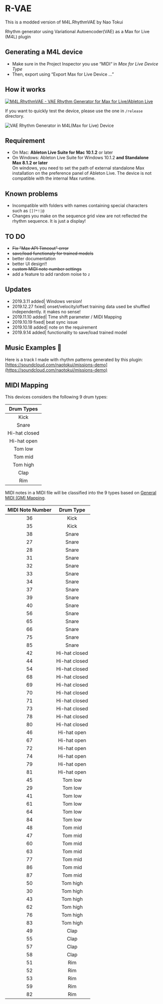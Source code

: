 # R-VAE

This is a modded version of M4L.RhythmVAE by Nao Tokui

Rhythm generator using Variational Autoencoder(VAE) as a Max for Live (M4L) plugin

## Generating a M4L device

- Make sure in the Project Inspector you use “MIDI“ in *Max for Live Device Type*
- Then, export using “Export Max for Live Device ...”


## How it works

[![M4L.RhythmVAE - VAE Rhythm Generator for Max for Live/Ableton Live](./images/youtube_video.png)](https://www.youtube.com/watch?v=rH7mEumq9wQ "M4L.RhythmVAE - VAE Rhythm Generator for Max for Live/Ableton Live")

If you want to quickly test the device, please use the one in `/release` directory.

![VAE Rhythm Generator in M4L(Max for Live) Device](./images/ui_memo.png)

## Requirement
- On Mac: **Ableton Live Suite for Mac 10.1.2** or later
- On Windows: Ableton Live Suite for Windows 10.1.2 **and Standalone Max 8.1.2 or later**  
On windows, you need to set the path of external standalone Max installation on the preference panel of Ableton Live. The device is not compatible with the internal Max runtime.

## Known problems
- Incompatible with folders with names containing special characters such as `[]?*!|@`
- Changes you make on the sequence grid view are not reflected the rhythm sequence. It is just a display! 


## TO DO
- ~~Fix "Max API Timeout" error~~
- ~~save/load functionaly for trained models~~
- better documentation
- better UI design!!
- ~~custom MIDI note number settings~~
- add a feature to add random noise to `z` 


## Updates
- 2019.3.11 added| Windows version! 
- 2019.12.27 fxied| onset/velocity/offset training data used be shuffled independently. it makes no sense! 
- 2019.11.10 added| Time shift parameter / MIDI Mapping
- 2019.10.19 fixed| beat sync issue
- 2019.10.18 added| note on the requirement
- 2019.9.14 added| functionality to save/load trained model 

## Music Examples 🎵
Here is a track I made with rhythm patterns generated by this plugin:
[https://soundcloud.com/naotokui/missions-demo](https://soundcloud.com/naotokui/missions-demo)


## MIDI Mapping

This devices considers the following 9 drum types:

  | Drum Types |
  |:-----:|
  | Kick  |
  | Snare |
  |Hi-hat closed |
  |Hi-hat open |
  |Tom low|
  |Tom mid|
  |Tom high|
  |Clap|
  |Rim|

MIDI notes in a MIDI file will be classified into the 9 types based on [General MIDI (GM) Mapping](https://www.midi.org/specifications-old/item/gm-level-1-sound-set).

 | MIDI Note Number | Drum Type | 
 |:-----:|:-----:|
 | 36| Kick |
 | 35| Kick | 
  | 38| Snare | 
   | 27| Snare | 
  |  28| Snare | 
   | 31| Snare | 
  |  32| Snare | 
  |  33| Snare | 
  |  34 | Snare | 
  |  37| Snare | 
  |  39| Snare | 
  |  40| Snare | 
  |  56| Snare | 
   | 65| Snare | 
  |  66| Snare | 
  |  75| Snare | 
| 85| Snare | 
|  42| Hi-hat closed | 
|   44| Hi-hat closed | 
 | 54| Hi-hat closed | 
 | 68| Hi-hat closed | 
 | 69| Hi-hat closed | 
 | 70| Hi-hat closed | 
 | 71| Hi-hat closed | 
 | 73| Hi-hat closed | 
 | 78| Hi-hat closed | 
 | 80| Hi-hat closed | 
 | 46| Hi-hat open | 
 | 67| Hi-hat open | 
 | 72| Hi-hat open | 
 | 74| Hi-hat open | 
 | 79| Hi-hat open | 
 | 81| Hi-hat open | 
 | 45| Tom low | 
 | 29| Tom low | 
 | 41| Tom low | 
 | 61| Tom low | 
 | 64| Tom low | 
 | 84| Tom low | 
 | 48| Tom mid | 
 | 47| Tom mid | 
 | 60| Tom mid | 
 | 63| Tom mid | 
 | 77| Tom mid | 
 | 86| Tom mid | 
 | 87| Tom mid | 
 | 50| Tom high | 
 | 30| Tom high | 
 | 43| Tom high | 
 | 62| Tom high | 
 | 76| Tom high | 
 | 83| Tom high | 
 | 49|Clap | 
 | 55|Clap | 
 | 57|Clap | 
 | 58|Clap | 
 | 51| Rim |  
 | 52| Rim |  
 | 53| Rim |  
 | 59| Rim | 
 | 82| Rim |  